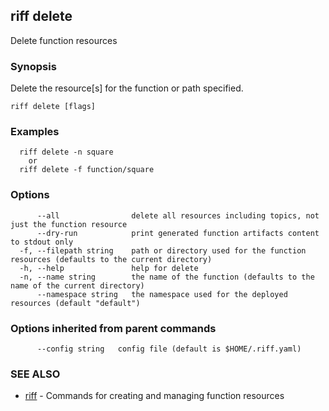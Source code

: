 ## riff delete

Delete function resources

### Synopsis


Delete the resource[s] for the function or path specified.

```
riff delete [flags]
```

### Examples

```
  riff delete -n square
    or
  riff delete -f function/square
```

### Options

```
      --all                delete all resources including topics, not just the function resource
      --dry-run            print generated function artifacts content to stdout only
  -f, --filepath string    path or directory used for the function resources (defaults to the current directory)
  -h, --help               help for delete
  -n, --name string        the name of the function (defaults to the name of the current directory)
      --namespace string   the namespace used for the deployed resources (default "default")
```

### Options inherited from parent commands

```
      --config string   config file (default is $HOME/.riff.yaml)
```

### SEE ALSO
* [riff](riff.md)	 - Commands for creating and managing function resources


